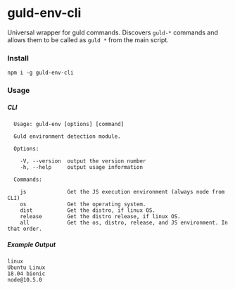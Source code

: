 # guld-env-cli

Universal wrapper for guld commands. Discovers `guld-*` commands and allows them to be called as `guld *` from the main script.

### Install

```
npm i -g guld-env-cli
```

### Usage

##### CLI

```
  Usage: guld-env [options] [command]

  Guld environment detection module.

  Options:

    -V, --version  output the version number
    -h, --help     output usage information

  Commands:

    js             Get the JS execution environment (always node from CLI)
    os             Get the operating system.
    dist           Get the distro, if linux OS.
    release        Get the distro release, if linux OS.
    all            Get the os, distro, release, and JS environment. In that order.
```

##### Example Output

```
linux
Ubuntu Linux
18.04 bionic
node@10.5.0
```

